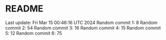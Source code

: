 # README

Last update: Fri Mar 15 00:46:16 UTC 2024
Random commit 1: 8
Random commit 2: 54
Random commit 3: 16
Random commit 4: 15
Random commit 5: 12
Random commit 6: 75
